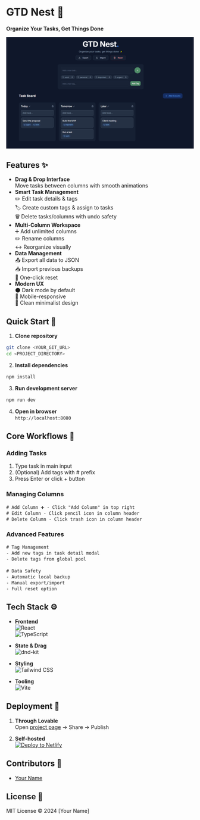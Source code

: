 # GTD Nest 🪺

**Organize Your Tasks, Get Things Done**

![App Screenshot](/public/screenshot.png)

## Features ✨

- **Drag & Drop Interface**  
  Move tasks between columns with smooth animations
- **Smart Task Management**  
  ✏️ Edit task details & tags  
  🏷️ Create custom tags & assign to tasks  
  🗑️ Delete tasks/columns with undo safety
- **Multi-Column Workspace**  
  ➕ Add unlimited columns  
  ✏️ Rename columns  
  ↔️ Reorganize visually
- **Data Management**  
  📤 Export all data to JSON  
  📥 Import previous backups  
  🔄 One-click reset
- **Modern UX**  
  🌑 Dark mode by default  
  📱 Mobile-responsive  
  🎨 Clean minimalist design

## Quick Start 🚀

1. **Clone repository**

```bash
git clone <YOUR_GIT_URL>
cd <PROJECT_DIRECTORY>
```

2. **Install dependencies**

```bash
npm install
```

3. **Run development server**

```bash
npm run dev
```

4. **Open in browser**  
   `http://localhost:8080`

## Core Workflows 💼

### Adding Tasks

1. Type task in main input
2. (Optional) Add tags with # prefix
3. Press Enter or click + button

### Managing Columns

```plaintext
# Add Column ➕ - Click "Add Column" in top right
# Edit Column - Click pencil icon in column header
# Delete Column - Click trash icon in column header
```

### Advanced Features

```plaintext
# Tag Management
- Add new tags in task detail modal
- Delete tags from global pool

# Data Safety
- Automatic local backup
- Manual export/import
- Full reset option
```

## Tech Stack ⚙️

- **Frontend**  
  <img src="https://img.shields.io/badge/React-20232A?logo=react&logoColor=61DAFB" alt="React">  
  <img src="https://img.shields.io/badge/TypeScript-3178C6?logo=typescript&logoColor=white" alt="TypeScript">

- **State & Drag**  
  <img src="https://img.shields.io/badge/dnd--kit-2B2D42?logo=data:image/svg+xml;base64,..." alt="dnd-kit">

- **Styling**  
  <img src="https://img.shields.io/badge/Tailwind_CSS-38B2AC?logo=tailwind-css&logoColor=white" alt="Tailwind CSS">

- **Tooling**  
  <img src="https://img.shields.io/badge/Vite-B73BFE?logo=vite&logoColor=FFD62E" alt="Vite">

## Deployment 🚀

1. **Through Lovable**  
   Open [project page](https://lovable.dev/projects/4f8141dc-0df2-45ea-9e4c-aecc55f453fe) → Share → Publish

2. **Self-hosted**  
   [![Deploy to Netlify](https://www.netlify.com/img/deploy/button.svg)](https://app.netlify.com/start)

## Contributors 👥

- [Your Name](https://github.com/yourusername)

## License 📄

MIT License © 2024 [Your Name]
